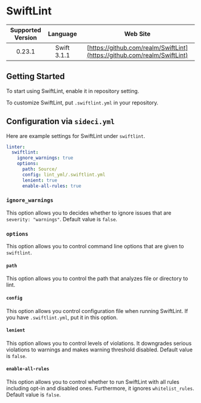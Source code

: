 # SwiftLint

| Supported Version | Language | Web Site |
|:--:|:--:|:--:|
| 0.23.1 | Swift 3.1.1 | [https://github.com/realm/SwiftLint](https://github.com/realm/SwiftLint) |

## Getting Started

To start using SwiftLint, enable it in repository setting.

To customize SwiftLint, put `.swiftlint.yml` in your repository.

## Configuration via `sideci.yml`

Here are example settings for SwiftLint under `swiftlint`.

```yaml
linter:
  swiftlint:
    ignore_warnings: true
    options:
      path: Source/
      config: lint_yml/.swiftlint.yml
      lenient: true
      enable-all-rules: true
```

### `ignore_warnings`

This option allows you to decides whether to ignore issues that are `severity: "warnings"`. Default value is `false`.

### `options`

This option allows you to control command line options that are given to `swiftlint`.

#### `path`

This option allows you to control the path that analyzes file or directory to lint.

#### `config`

This option allows you control configuration file when running SwiftLint. If you have `.swiftlint.yml`, put it in this option.

#### `lenient`

This option allows you to control levels of violations. It downgrades serious violations to warnings and makes warning threshold disabled. Default value is `false`.

#### `enable-all-rules`

This option allows you to control whether to run SwiftLint with all rules including opt-in and disabled ones. Furthermore, it ignores `whitelist_rules`. Default value is `false`.

